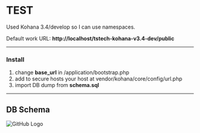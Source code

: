# TEST

Used Kohana 3.4/develop so I can use namespaces.

Default work URL: **http://localhost/tstech-kohana-v3.4-dev/public**

----

### Install
1. change **base_url** in /application/bootstrap.php
1. add to secure hosts your host at vendor/kohana/core/config/url.php
1. import DB dump from **schema.sql**

----

## DB Schema 

![GitHub Logo](schema.png)



